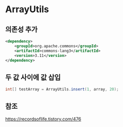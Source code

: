 # ArrayUtils

## 의존성 추가
```xml
<dependency>
    <groupId>org.apache.commons</groupId>
    <artifactId>commons-lang3</artifactId>
    <version>3.11</version>
</dependency>
```

## 두 값 사이에 값 삽입
```java
int[] testArray = ArrayUtils.insert(1, array, 20);
```

## 참조
https://recordsoflife.tistory.com/476
